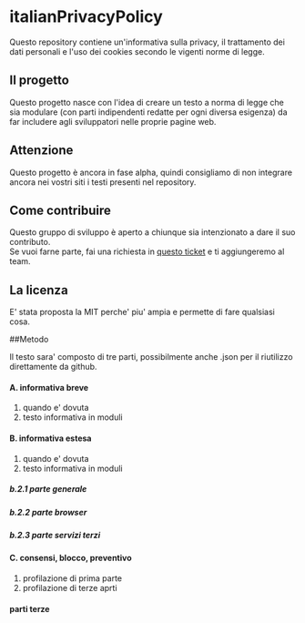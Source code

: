 # italianPrivacyPolicy
Questo repository contiene un'informativa sulla privacy, il trattamento dei dati personali e l'uso dei cookies secondo le vigenti norme di legge.

## Il progetto
Questo progetto nasce con l'idea di creare un testo a norma di legge che sia modulare (con parti indipendenti redatte per ogni diversa esigenza) da far includere agli sviluppatori nelle proprie pagine web.

## Attenzione
Questo progetto è ancora in fase alpha, quindi consigliamo di non integrare ancora nei vostri siti i testi presenti nel repository.

## Come contribuire
Questo gruppo di sviluppo è aperto a chiunque sia intenzionato a dare il suo contributo.<br>
Se vuoi farne parte, fai una richiesta in [questo ticket](https://github.com/FattiDiCookies/italianPrivacyPolicy/issues/1) e ti aggiungeremo al team. 

## La licenza
E' stata proposta la MIT perche' piu' ampia e permette di fare qualsiasi cosa.

##Metodo

Il testo sara' composto di tre parti, possibilmente anche .json per il riutilizzo direttamente da github.

#### A. informativa breve
1. quando e' dovuta
2. testo informativa in moduli

#### B. informativa estesa
1. quando e' dovuta
2. testo informativa in moduli

##### b.2.1 parte generale
##### b.2.2 parte browser
##### b.2.3 parte servizi terzi


#### C. consensi, blocco, preventivo
1. profilazione di prima parte
2. profilazione di terze aprti


#### parti terze
